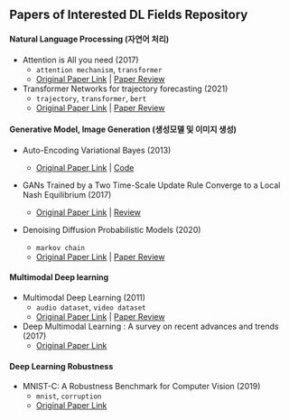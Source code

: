 ## Papers of Interested DL Fields Repository



#### Natural Language Processing (자연어 처리)

- Attention is All you need (2017)
  - `attention mechanism`, `transformer`
  - [Original Paper Link](https://proceedings.neurips.cc/paper/2017/hash/3f5ee243547dee91fbd053c1c4a845aa-Abstract.html) | [Paper Review](review/NLP/Transformer.pdf)
- Transformer Networks for trajectory forecasting (2021)
  - `trajectory`, `transformer`, `bert`
  - [Original Paper Link](https://ieeexplore.ieee.org/abstract/document/9412190) | [Paper Review](review/NLP/Traj_transformer.pdf)



#### Generative Model, Image Generation (생성모델 및 이미지 생성)

- Auto-Encoding Variational Bayes (2013)
  - [Original Paper Link](https://arxiv.org/abs/1312.6114) | [Code](code/Auto-Encoding_Variational_Bayes.ipynb)
- GANs Trained by a Two Time-Scale Update Rule Converge to a Local Nash Equilibrium (2017)
  - [Original Paper Link](https://proceedings.neurips.cc/paper/2017/hash/8a1d694707eb0fefe65871369074926d-Abstract.html) | [Review](review/diffusion_model/03.md)

- Denoising Diffusion Probabilistic Models (2020)
  - `markov chain`
  - [Original Paper Link](https://proceedings.neurips.cc/paper/2020/hash/4c5bcfec8584af0d967f1ab10179ca4b-Abstract.html) | [Paper Review](review/diffusion_model/01.md)



#### Multimodal Deep learning

- Multimodal Deep Learning (2011)
  - `audio dataset`, `video dataset`
  - [Original Paper Link](https://openreview.net/forum?id=Hk4OO3W_bS) | [Paper Review](review/multimodal/01.pdf)
- Deep Multimodal Learning : A survey on recent advances and trends (2017)
  - [Original Paper Link](https://ieeexplore.ieee.org/abstract/document/8103116?casa_token=3QJUj-90u5UAAAAA:CffQ9-BxsuXgtgzfDF-5cpbwibAJl2go2euv2BNidp_e9rwQgnsc5hRhWDo0M1WGrc_m_4Mov34)

#### Deep Learning Robustness

- MNIST-C: A Robustness Benchmark for Computer Vision (2019)
  - `mnist`, `corruption`
  - [Original Paper Link](https://arxiv.org/abs/1906.02337)

  


